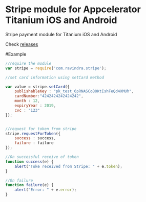 # Stripe module for Appcelerator Titanium iOS and Android

Stripe payment module for Titanium iOS and Android

Check [releases](https://github.com/RavindraChherke/Stripe-module-for-Appcelerator-Titanium-iOS-and-Android/releases)

#Example

```javascript
//require the module
var stripe = require('com.ravindra.stripe');

//set card information using setCard method

var value = stripe.setCard({
	publishableKey : "pk_test_6pRNASCoBOKtIshFeQd4XMUh",
	cardNumber:"4242424242424242",
	month : 12,
	expiryYear : 2019,
	cvc : "123"
});


//request for token from stripe 
stripe.requestForToken({
	success : success,
	failure : failure
});

//On successful receive of token
function success(e) {
	alert("Toke received from Stripe: " + e.token);
}

//On failure 
function failure(e) {
	alert("Error: " + e.error);
}
```

